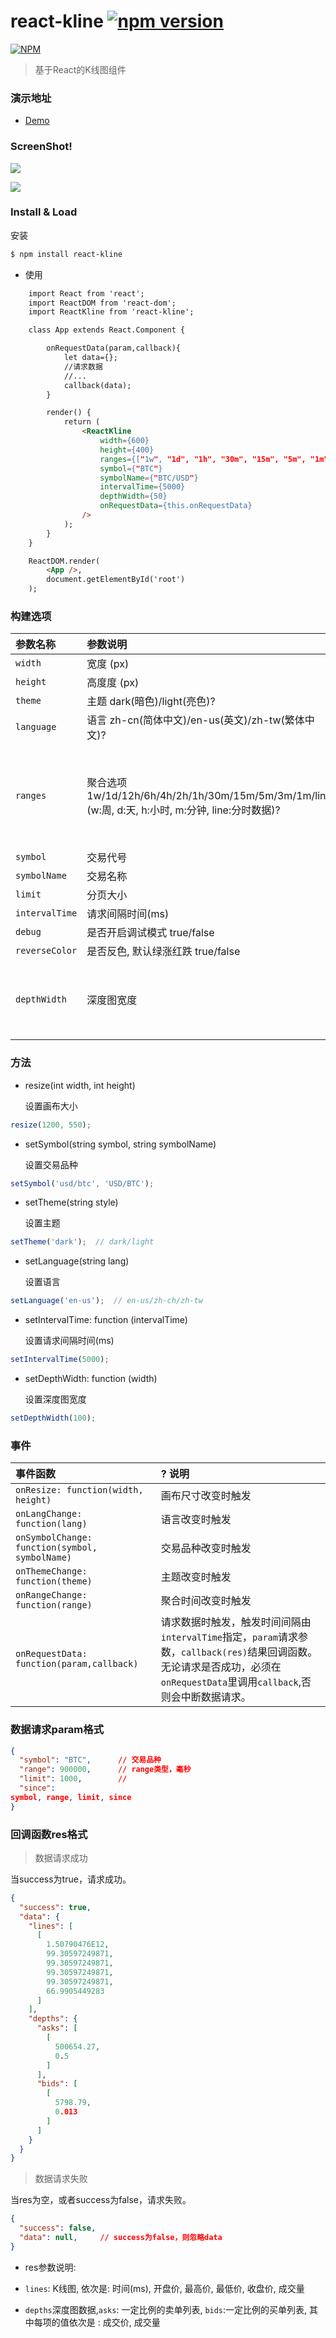 # react-kline     [![npm version](https://badge.fury.io/js/react-kline.svg)](https://badge.fury.io/js/react-kline)

[![NPM](https://nodei.co/npm/react-kline.png)](https://www.npmjs.com/package/react-kline)

> 基于React的K线图组件

### 演示地址

* [Demo](https://lindakai2016.github.io/react-kline/index.html)

### ScreenShot!

![](screen_small.png)

![](screen_large.png)

### Install & Load

安装

```bash
$ npm install react-kline
```

* 使用

```html
    import React from 'react';
    import ReactDOM from 'react-dom';
    import ReactKline from 'react-kline';

    class App extends React.Component {

        onRequestData(param,callback){
            let data={};
            //请求数据
            //...
            callback(data);
        }

        render() {
            return (
                <ReactKline
                    width={600}
                    height={400}
                    ranges={["1w", "1d", "1h", "30m", "15m", "5m", "1m", "line"]}
                    symbol={"BTC"}
                    symbolName={"BTC/USD"}
                    intervalTime={5000}
                    depthWidth={50}
                    onRequestData={this.onRequestData}
                />
            );
        }
    }

    ReactDOM.render(
        <App />,
        document.getElementById('root')
    );
```

### 构建选项

| 参数名称  | 参数说明         |  默认值
|:---------|:-----------------|:------------
|`width`   | 宽度 (px)         | 600
|`height` | 高度度 (px) | 400
|`theme` | 主题 dark(暗色)/light(亮色)?| dark
|`language` | 语言 zh-cn(简体中文)/en-us(英文)/zh-tw(繁体中文)?| zh-cn
|`ranges` | 聚合选项 1w/1d/12h/6h/4h/2h/1h/30m/15m/5m/3m/1m/line (w:周, d:天, h:小时, m:分钟, line:分时数据)?| ["1w", "1d", "1h", "30m", "15m", "5m", "1m", "line"]
|`symbol` | 交易代号| 
|`symbolName`  | 交易名称 | 
|`limit`  | 分页大小 | 1000
|`intervalTime`  | 请求间隔时间(ms) | 3000
|`debug` | 是否开启调试模式 true/false |  true
|`reverseColor` | 是否反色, 默认绿涨红跌 true/false | false
|`depthWidth` | 深度图宽度 | 最小50，小于50则取50，默认50


### 方法

* resize(int width, int height)

    设置画布大小

```javascript
resize(1200, 550);
```

* setSymbol(string symbol, string symbolName)

    设置交易品种

```javascript
setSymbol('usd/btc', 'USD/BTC');
```

* setTheme(string style)

    设置主题

```javascript
setTheme('dark');  // dark/light
```

* setLanguage(string lang)

    设置语言

```javascript
setLanguage('en-us');  // en-us/zh-ch/zh-tw
```

* setIntervalTime: function (intervalTime) 

    设置请求间隔时间(ms)

```javascript
setIntervalTime(5000);
```

* setDepthWidth: function (width)

    设置深度图宽度

```javascript
setDepthWidth(100);
```


### 事件

| 事件函数                 | ? 说明
|:-----------------------|:------------
| `onResize: function(width, height)`   | 画布尺寸改变时触发
| `onLangChange: function(lang)`   | 语言改变时触发
| `onSymbolChange: function(symbol, symbolName)`   | 交易品种改变时触发
| `onThemeChange: function(theme)`   | 主题改变时触发
| `onRangeChange: function(range)`   | 聚合时间改变时触发
| `onRequestData: function(param,callback)`| 请求数据时触发，触发时间间隔由`intervalTime`指定，`param`请求参数，`callback(res)`结果回调函数。无论请求是否成功，必须在`onRequestData`里调用`callback`,否则会中断数据请求。

### 数据请求param格式

```json
{
  "symbol": "BTC",		// 交易品种
  "range": 900000,		// range类型，毫秒
  "limit": 1000,		//
  "since": 
symbol, range, limit, since
}
```

### 回调函数res格式

> 数据请求成功

当success为true，请求成功。

```json
{
  "success": true,
  "data": {
    "lines": [
      [
        1.50790476E12,
        99.30597249871,
        99.30597249871,
        99.30597249871,
        99.30597249871,
        66.9905449283
      ]
    ],
    "depths": {
      "asks": [
        [
          500654.27,
          0.5
        ]
      ],
      "bids": [
        [
          5798.79,
          0.013
        ]
      ]
    }
  }
}
```

> 数据请求失败

当res为空，或者success为false，请求失败。

```json
{
  "success": false,
  "data": null,		// success为false，则忽略data
}
```


* res参数说明:

* `lines`: K线图, 依次是: 时间(ms), 开盘价, 最高价, 最低价, 收盘价, 成交量
* `depths`深度图数据,`asks`: 一定比例的卖单列表, `bids`:一定比例的买单列表, 其中每项的值依次是 : 成交价, 成交量